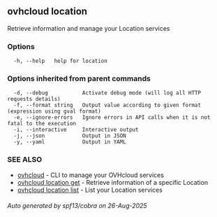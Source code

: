 ## ovhcloud location

Retrieve information and manage your Location services

### Options

```
  -h, --help   help for location
```

### Options inherited from parent commands

```
  -d, --debug           Activate debug mode (will log all HTTP requests details)
  -f, --format string   Output value according to given format (expression using gval format)
  -e, --ignore-errors   Ignore errors in API calls when it is not fatal to the execution
  -i, --interactive     Interactive output
  -j, --json            Output in JSON
  -y, --yaml            Output in YAML
```

### SEE ALSO

* [ovhcloud](ovhcloud.md)	 - CLI to manage your OVHcloud services
* [ovhcloud location get](ovhcloud_location_get.md)	 - Retrieve information of a specific Location
* [ovhcloud location list](ovhcloud_location_list.md)	 - List your Location services

###### Auto generated by spf13/cobra on 26-Aug-2025
